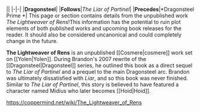 |**<The Lightweaver of Rens>**|
|-|-|
|**Dragonsteel**|
|**Follows**|*The Liar of Partinel*|
|**Precedes**|*Dragonsteel Prime *|
This page or section contains details from the unpublished work *The Lightweaver of Rens*!This information has the potential to ruin plot elements of both published works and upcoming book releases for the reader. It should also be considered uncanonical and could completely change in the future.

**The Lightweaver of Rens** is an unpublished [[Cosmere\|cosmere]] work set on [[Yolen\|Yolen]]. During Brandon's 2007 rewrite of the [[Dragonsteel\|Dragonsteel]] series, he outlined this book as a direct sequel to *The Liar of Partinel* and a prequel to the main Dragonsteel arc. Brandon was ultimately dissatisfied with *Liar*, and so this book was never finished.
Similar to *The Liar of Partinel*, this story is believed to have featured a character named Midius who later becomes [[Hoid\|Hoid]].



https://coppermind.net/wiki/The_Lightweaver_of_Rens